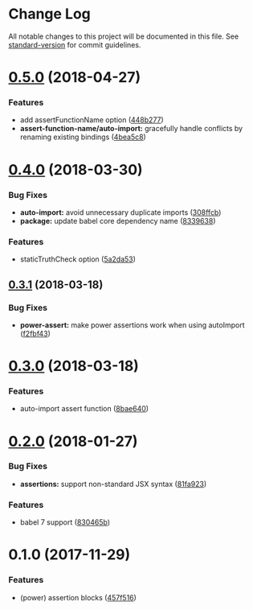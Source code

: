 # Change Log

All notable changes to this project will be documented in this file. See [standard-version](https://github.com/conventional-changelog/standard-version) for commit guidelines.

<a name="0.5.0"></a>

# [0.5.0](https://github.com/spockjs/spockjs/compare/v0.4.0...v0.5.0) (2018-04-27)

### Features

* add assertFunctionName option ([448b277](https://github.com/spockjs/spockjs/commit/448b277))
* **assert-function-name/auto-import:** gracefully handle conflicts by renaming existing bindings ([4bea5c8](https://github.com/spockjs/spockjs/commit/4bea5c8))

<a name="0.4.0"></a>

# [0.4.0](https://github.com/spockjs/spockjs/compare/v0.3.1...v0.4.0) (2018-03-30)

### Bug Fixes

* **auto-import:** avoid unnecessary duplicate imports ([308ffcb](https://github.com/spockjs/spockjs/commit/308ffcb))
* **package:** update babel core dependency name ([8339638](https://github.com/spockjs/spockjs/commit/8339638))

### Features

* staticTruthCheck option ([5a2da53](https://github.com/spockjs/spockjs/commit/5a2da53))

<a name="0.3.1"></a>

## [0.3.1](https://github.com/spockjs/spockjs/compare/v0.3.0...v0.3.1) (2018-03-18)

### Bug Fixes

* **power-assert:** make power assertions work when using autoImport ([f2fbf43](https://github.com/spockjs/spockjs/commit/f2fbf43))

<a name="0.3.0"></a>

# [0.3.0](https://github.com/spockjs/spockjs/compare/v0.2.0...v0.3.0) (2018-03-18)

### Features

* auto-import assert function ([8bae640](https://github.com/spockjs/spockjs/commit/8bae640))

<a name="0.2.0"></a>

# [0.2.0](https://github.com/spockjs/spockjs/compare/v0.1.0...v0.2.0) (2018-01-27)

### Bug Fixes

* **assertions:** support non-standard JSX syntax ([81fa923](https://github.com/spockjs/spockjs/commit/81fa923))

### Features

* babel 7 support ([830465b](https://github.com/spockjs/spockjs/commit/830465b))

<a name="0.1.0"></a>

# 0.1.0 (2017-11-29)

### Features

* (power) assertion blocks ([457f516](https://github.com/spockjs/spockjs/commit/457f516))
